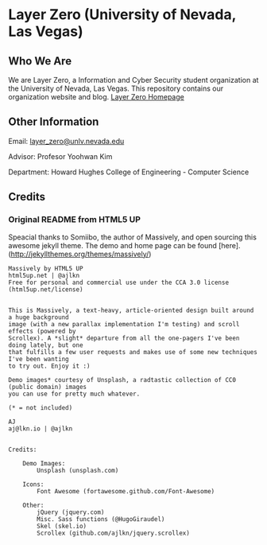 # Layer Zero (University of Nevada, Las Vegas)

## Who We Are
We are Layer Zero, a Information and Cyber Security student organization at the University of Nevada, Las Vegas.
This repository contains our organization website and blog. [Layer Zero Homepage](https://layer-zero-unlv.github.io/)


## Other Information
Email: layer_zero@unlv.nevada.edu

Advisor: Profesor Yoohwan Kim

Department: Howard Hughes College of Engineering - Computer Science




## Credits
### Original README from HTML5 UP
Speacial thanks to Somiibo, the author of Massively, and open sourcing this awesome jekyll theme. The demo and home page can be found [here]. (http://jekyllthemes.org/themes/massively/)

```
Massively by HTML5 UP
html5up.net | @ajlkn
Free for personal and commercial use under the CCA 3.0 license (html5up.net/license)


This is Massively, a text-heavy, article-oriented design built around a huge background
image (with a new parallax implementation I'm testing) and scroll effects (powered by
Scrollex). A *slight* departure from all the one-pagers I've been doing lately, but one
that fulfills a few user requests and makes use of some new techniques I've been wanting
to try out. Enjoy it :)

Demo images* courtesy of Unsplash, a radtastic collection of CC0 (public domain) images
you can use for pretty much whatever.

(* = not included)

AJ
aj@lkn.io | @ajlkn


Credits:

	Demo Images:
		Unsplash (unsplash.com)

	Icons:
		Font Awesome (fortawesome.github.com/Font-Awesome)

	Other:
		jQuery (jquery.com)
		Misc. Sass functions (@HugoGiraudel)
		Skel (skel.io)
		Scrollex (github.com/ajlkn/jquery.scrollex)
```
